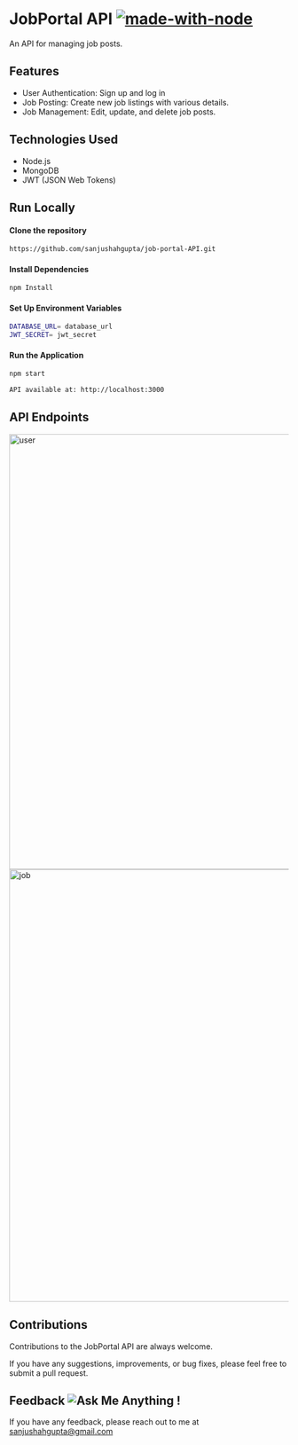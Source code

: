 # JobPortal API [![made-with-node](https://img.shields.io/badge/Made%20with-Node.js-1f425f.svg)](https://nodejs.org/)

An API for managing job posts.

## Features
- User Authentication: Sign up and log in
- Job Posting: Create new job listings with various details.
- Job Management: Edit, update, and delete job posts.

## Technologies Used
- Node.js
- MongoDB
- JWT (JSON Web Tokens)

## Run Locally

#### Clone the repository

```bash
https://github.com/sanjushahgupta/job-portal-API.git
```

#### Install Dependencies
```bash
npm Install
```

#### Set Up Environment Variables
```bash
DATABASE_URL= database_url
JWT_SECRET= jwt_secret
```
#### Run the Application
```bash
npm start

API available at: http://localhost:3000
```

## API Endpoints
<img width="785" alt="user" src="https://github.com/sanjushahgupta/job-portal-API/assets/71315276/8a606fa5-104d-45bb-b0f4-8a76c1831371">

<img width="780" alt="job" src="https://github.com/sanjushahgupta/job-portal-API/assets/71315276/97d053e3-4086-4f33-afca-a7b952fefab5">

## Contributions

Contributions to the JobPortal API are always welcome.

If you have any suggestions, improvements, or bug fixes, please feel free to submit a pull request.

## Feedback ![Ask Me Anything !](https://img.shields.io/badge/Ask%20me-anything-1abc9c.svg)

If you have any feedback, please reach out to me at sanjushahgupta@gmail.com
